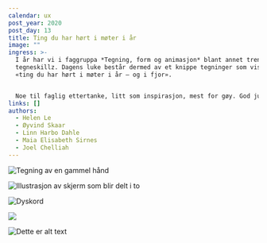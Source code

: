 ```yaml
---
calendar: ux
post_year: 2020
post_day: 13
title: Ting du har hørt i møter i år
image: ""
ingress: >-
  I år har vi i faggruppa *Tegning, form og animasjon* blant annet trent på våre
  tegneskillz. Dagens luke består dermed av et knippe tegninger som visualiserer
  «ting du har hørt i møter i år – og i fjor». 


  Noe til faglig ettertanke, litt som inspirasjon, mest for gøy. God jul 🎅
links: []
authors:
  - Helen Le
  - Øyvind Skaar
  - Linn Harbo Dahle
  - Maia Elisabeth Sirnes
  - Joel Chelliah
---
```

![Tegning av en gammel hånd](/assets/gammelhånd.png "Gammel hånd")

![Illustrasjon av skjerm som blir delt i to](/assets/dele-skjerm.png "Dele skjerm")

![](/assets/dyskord-digital.png "Dyskord")

![](/assets/stickie.png)

![Dette er alt text](/assets/taetskippertak.png "Ta et skippertak")

![]()